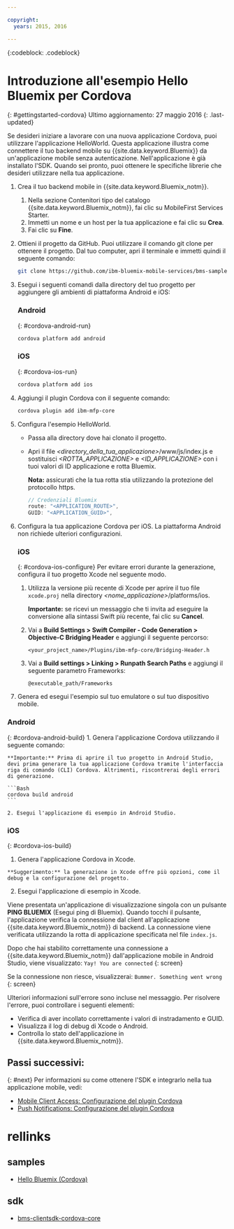 ```yaml
---

copyright:
  years: 2015, 2016

---
```

<!-- Attribute definitions -->
{:codeblock: .codeblock}

# Introduzione all'esempio Hello Bluemix per Cordova
{: #gettingstarted-cordova}
Ultimo aggiornamento: 27 maggio 2016
{: .last-updated}

Se desideri iniziare a lavorare con una nuova applicazione Cordova, puoi utilizzare l'applicazione HelloWorld. Questa applicazione illustra come connettere il tuo backend mobile su {{site.data.keyword.Bluemix}} da un'applicazione mobile senza autenticazione. Nell'applicazione è già installato l'SDK. Quando sei pronto, puoi ottenere le specifiche librerie
    che desideri utilizzare nella tua applicazione.

1. Crea il tuo backend mobile in {{site.data.keyword.Bluemix_notm}}.

	1. Nella sezione Contenitori tipo del catalogo {{site.data.keyword.Bluemix_notm}}, fai clic su MobileFirst Services Starter.
	1. Immetti un nome e un host per la tua applicazione e fai clic su **Crea**.
	1. Fai clic su **Fine**.

2. Ottieni il progetto da GitHub. Puoi utilizzare il comando git clone per ottenere il progetto. Dal tuo computer, apri il terminale e immetti quindi il seguente comando:

	```Bash
	git clone https://github.com/ibm-bluemix-mobile-services/bms-samples-cordova-helloworld
	```

3. Esegui i seguenti comandi dalla directory del tuo progetto per aggiungere gli ambienti di piattaforma Android e iOS:

	### Android
	{: #cordova-android-run}

	```Bash
	cordova platform add android
	```

	### iOS
	{: #cordova-ios-run}

	```Bash
	cordova platform add ios
	```

4. Aggiungi il plugin Cordova con il seguente comando:

	```Bash
	cordova plugin add ibm-mfp-core
	```

5. Configura l'esempio HelloWorld.

	* Passa alla directory dove hai clonato il progetto.
	* Apri il file *&lt;directory_della_tua_applicazione&gt;*/www/js/index.js e sostituisci *&lt;ROTTA_APPLICAZIONE&gt;* e *&lt;ID_APPLICAZIONE&gt;* con i tuoi valori di ID applicazione e rotta Bluemix.

		**Nota:** assicurati che la tua rotta stia utilizzando la protezione del protocollo https.

		```Javascript
		// Credenziali Bluemix
		route: "<APPLICATION_ROUTE>",
		GUID: "<APPLICATION_GUID>",
		```

6. Configura la tua applicazione Cordova per iOS. La piattaforma Android non richiede ulteriori configurazioni.

	### iOS
	{: #cordova-ios-configure}
  Per evitare errori durante la generazione, configura il tuo progetto Xcode nel seguente modo.

	1. Utilizza la versione più recente di Xcode per aprire il tuo file `xcode.proj` nella directory *&lt;nome_applicazione&gt;*/platforms/ios.

		**Importante:** se ricevi un messaggio che ti invita ad eseguire la conversione alla sintassi Swift più recente, fai clic su **Cancel**.

	2. Vai a **Build Settings > Swift Compiler - Code Generation > Objective-C Bridging Header** e aggiungi il seguente percorso:

		```
		<your_project_name>/Plugins/ibm-mfp-core/Bridging-Header.h
		```

	3. Vai a **Build settings > Linking > Runpath Search Paths** e aggiungi il seguente parametro Frameworks:

		```
		@executable_path/Frameworks
		```

7. Genera ed esegui l'esempio sul tuo emulatore o sul tuo dispositivo mobile.

  ### Android
  {: #cordova-android-build}
	1. Genera l'applicazione Cordova utilizzando il seguente comando:

    **Importante:** Prima di aprire il tuo progetto in Android Studio, devi prima generare la tua applicazione Cordova tramite l'interfaccia riga di comando (CLI) Cordova. Altrimenti, riscontrerai degli errori di generazione.

	```Bash
	cordova build android
	```

	2. Esegui l'applicazione di esempio in Android Studio.

  ### iOS
  {: #cordova-ios-build}
  1. Genera l'applicazione Cordova in Xcode.

    **Suggerimento:** la generazione in Xcode offre più opzioni, come il debug e la configurazione del progetto.

  2. Esegui l'applicazione di esempio in Xcode.

Viene presentata un'applicazione di visualizzazione singola con un pulsante **PING BLUEMIX** (Esegui ping di Bluemix). Quando tocchi il pulsante, l'applicazione verifica la connessione dal client all'applicazione {{site.data.keyword.Bluemix_notm}} di backend. La connessione viene verificata utilizzando la rotta di applicazione specificata nel file `index.js`.

<!--
![Hello World application successfully connected to Bluemix](images/yayconnected.jpg "Figure 1. Hello World application successfully connected to Bluemix")
-->

  Dopo che hai stabilito correttamente una connessione a {{site.data.keyword.Bluemix_notm}} dall'applicazione mobile in Android Studio, viene visualizzato:
  `Yay! You are connected`
  {: screen}


<!--![Hello World application not connected to Bluemix](images/bummer_android.jpg "Figure 2. Hello World application not connected to Bluemix")-->

Se la connessione non riesce, visualizzerai:
  `Bummer. Something went wrong`
  {: screen}
   
Ulteriori informazioni sull'errore sono incluse nel messaggio. Per risolvere l'errore, puoi controllare i seguenti elementi:

- Verifica di aver incollato correttamente i valori di instradamento e GUID.
- Visualizza il log di debug di Xcode o Android.
- Controlla lo stato dell'applicazione in {{site.data.keyword.Bluemix_notm}}.

## Passi successivi:
{: #next}
Per informazioni su come ottenere l'SDK e integrarlo nella tua applicazione mobile, vedi:
* [Mobile Client Access: Configurazione del plugin Cordova](../../services/mobileaccess/getting-started-cordova.html)
* [Push Notifications: Configurazione del plugin Cordova](../../services/mobilepush/enablepush_cordova.html#setup_sdk_cordova)

# rellinks

## samples
   * [Hello Bluemix (Cordova)](https://github.com/ibm-bluemix-mobile-services/bms-samples-cordova-helloworld)

## sdk
   * [bms-clientsdk-cordova-core](https://github.com/ibm-bluemix-mobile-services/bms-clientsdk-cordova-plugin-core)

<!--## api
   * [Core API](https://www.{DomainName}/docs/api/content/api/mobilefirst/cordova/core-api-doc/overview-summary.html)
-->
